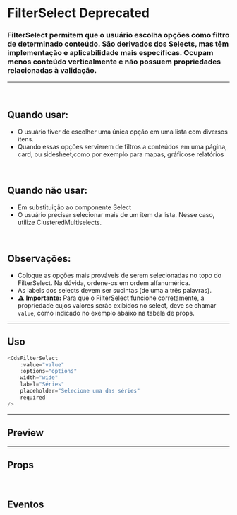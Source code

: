 # FilterSelect <Badge type="danger">Deprecated</Badge>

### FilterSelect permitem que o usuário escolha opções como filtro de determinado conteúdo. São derivados dos Selects, mas têm implementação e aplicabilidade mais específicas. Ocupam menos conteúdo verticalmente e não possuem propriedades relacionadas à validação.
---
<br>

## Quando usar:
- O usuário tiver de escolher uma única opção em uma lista com diversos itens.
- Quando essas opções servierem de filtros a conteúdos em uma página, card, ou sidesheet,como
por exemplo para mapas, gráficose relatórios


<br>

## Quando não usar:
- Em substituição ao componente Select
- O usuário precisar selecionar mais de um item da lista. Nesse caso, utilize ClusteredMultiselects.

<br>

## Observações:
- Coloque as opções mais prováveis de serem selecionadas no topo do FilterSelect. Na dúvida, ordene-os em ordem alfanumérica.
- As labels dos selects devem ser sucintas (de uma a três palavras).
- ⚠️ **Importante:** Para que o FilterSelect funcione corretamente, a propriedade cujos valores serão exibidos no select, deve se chamar `value`, como indicado no exemplo abaixo na tabela de props.

---

## Uso

```js
<CdsFilterSelect
	:value="value"
	:options="options"
	width="wide"
	label="Séries"
	placeholder="Selecione uma das séries"
	required
/>
```

---

## Preview

<PreviewBuilder
	:args
	:events
	component="CdsFilterSelect"
/>

---

## Props

<APITable
	name="CdsFilterSelect"
	section="props"
/>
<br>

## Eventos

<APITable
	name="CdsFilterSelect"
	section="events"
/>
<br>

<script setup>
import { ref } from 'vue';
import CdsFilterSelect from '@/components/FilterSelect.vue';

const events = [
	'update:modelValue'
];

const options = ref([
	{
		value: 'Breaking Bad',
		id: '1',
	},
	{
		value: 'Game of Thrones ',
		id: '2',
	},
	{
		value: 'The Umbrella Academy',
		id: '3',
	},
	{
		value: 'Fringe',
		id: '4',
	},
	{
		value: 'Breaking Bad',
		id: '5',
	},
	{
		value: 'Game of Thrones ',
		id: '6',
	},
	{
		value: 'Dark',
		id: '7',
	},
	{
		value: '👀 Borat: o segundo melhor repórter do glorioso país Cazaquistão viaja à América',
		id: '8',
	},
	{
		value: 'The Office',
		id: '9',
	},
	{
		value: 'Black Mirror',
		id: '10',
	},
	{
		value: 'Westworld ',
		id: '11',
	},
	{
		value: 'Avatar: A Lenda de Aang',
		id: '12',
	},
	{
		value: 'The Boys',
		id: '13',
	},
	{
		value: 'Vikings',
		id: '14',
	},
	{
		value: 'Arcane',
		id: '15',
	},
]);

const args = ref({
	options,
	width: 'wide',
	id: "idzera",
	label: 'Séries',
	placeholder: 'Selecione uma das séries',
});
</script>
